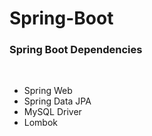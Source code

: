 # Spring-Boot

<h3>  Spring Boot Dependencies </h3>
<br>

<ul>
  <li> Spring Web </li>
  <li>Spring Data JPA</li>
    <li>MySQL Driver</li>
  <li>Lombok</li>
</ul>
